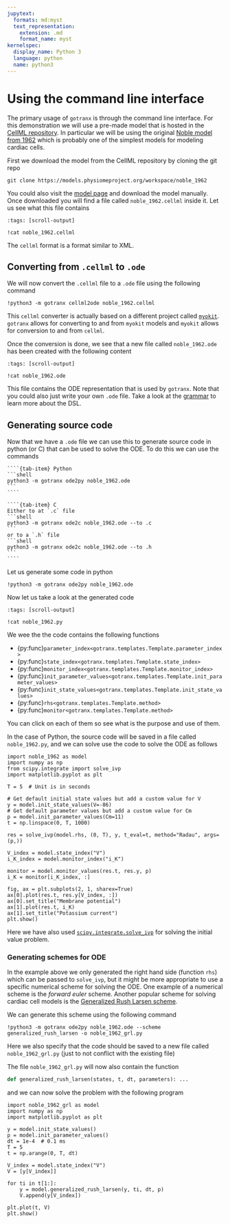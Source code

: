 ```yaml
---
jupytext:
  formats: md:myst
  text_representation:
    extension: .md
    format_name: myst
kernelspec:
  display_name: Python 3
  language: python
  name: python3
---
```


# Using the command line interface

The primary usage of `gotranx` is through the command line interface. For this demonstration we will use a pre-made model that is hosted in the [CellML repository](https://models.physiomeproject.org/cellml). In particular we will be using the original [Noble model from 1962](https://models.physiomeproject.org/e/2a6/noble_1962.cellml/view) which is probably one of the simplest models for modeling cardiac cells.

First we download the model from the CellML repository by cloning the git repo
```shell
git clone https://models.physiomeproject.org/workspace/noble_1962
```
You could also visit the [model page](https://models.physiomeproject.org/e/2a6/noble_1962.cellml/view) and download the model manually. Once downloaded you will find a file called `noble_1962.cellml` inside it. Let us see what this file contains
```{code-cell} shell
:tags: [scroll-output]

!cat noble_1962.cellml
```
The `cellml` format is a format similar to XML.

## Converting from `.cellml` to `.ode`

We will now convert the `.cellml` file to a `.ode` file using the following command
```{code-cell} shell
!python3 -m gotranx cellml2ode noble_1962.cellml
```
This `cellml` converter is actually based on a different project called [`myokit`](https://github.com/myokit/myokit). `gotranx` allows for converting to and from `myokit` models and `myokit` allows for conversion to and from `cellml`.

Once the conversion is done, we see that a new file called `noble_1962.ode` has been created with the following content
```{code-cell} shell
:tags: [scroll-output]

!cat noble_1962.ode
```

This file contains the ODE representation that is used by `gotranx`. Note that you could also just write your own `.ode` file. Take a look at the [grammar](grammar.md) to learn more about the DSL.

## Generating source code
Now that we have a `.ode` file we can use this to generate source code in python (or C) that can be used to solve the ODE. To do this we can use the commands


`````{tab-set}
````{tab-item} Python
```shell
python3 -m gotranx ode2py noble_1962.ode
```
````

````{tab-item} C
Either to at `.c` file
```shell
python3 -m gotranx ode2c noble_1962.ode --to .c
```
or to a `.h` file
```shell
python3 -m gotranx ode2c noble_1962.ode --to .h
```
````
`````

Let us generate some code in python
```{code-cell} shell
!python3 -m gotranx ode2py noble_1962.ode
```

Now let us take a look at the generated code

```{code-cell} shell
:tags: [scroll-output]

!cat noble_1962.py
```


We wee the the code contains the following functions

- {py:func}`parameter_index<gotranx.templates.Template.parameter_index>`
- {py:func}`state_index<gotranx.templates.Template.state_index>`
- {py:func}`monitor_index<gotranx.templates.Template.monitor_index>`
- {py:func}`init_parameter_values<gotranx.templates.Template.init_parameter_values>`
- {py:func}`init_state_values<gotranx.templates.Template.init_state_values>`
- {py:func}`rhs<gotranx.templates.Template.method>`
- {py:func}`monitor<gotranx.templates.Template.method>`


You can click on each of them so see what is the purpose and use of them.

In the case of Python, the source code will be saved in a file called `noble_1962.py`, and we can solve use the code to solve the ODE as follows

```{code-cell} python
import noble_1962 as model
import numpy as np
from scipy.integrate import solve_ivp
import matplotlib.pyplot as plt

T = 5  # Unit is in seconds

# Get default initial state values but add a custom value for V
y = model.init_state_values(V=-86)
# Get default parameter values but add a custom value for Cm
p = model.init_parameter_values(Cm=11)
t = np.linspace(0, T, 1000)

res = solve_ivp(model.rhs, (0, T), y, t_eval=t, method="Radau", args=(p,))

V_index = model.state_index("V")
i_K_index = model.monitor_index("i_K")

monitor = model.monitor_values(res.t, res.y, p)
i_K = monitor[i_K_index, :]

fig, ax = plt.subplots(2, 1, sharex=True)
ax[0].plot(res.t, res.y[V_index, :])
ax[0].set_title("Membrane potential")
ax[1].plot(res.t, i_K)
ax[1].set_title("Potassium current")
plt.show()
```

Here we have also used [`scipy.integrate.solve_ivp`](https://docs.scipy.org/doc/scipy/reference/generated/scipy.integrate.solve_ivp.html) for solving the initial value problem.


### Generating schemes for ODE
In the example above we only generated the right hand side (function `rhs`) which can be passed to `solve_ivp`, but it might be more appropriate to use a specific numerical scheme for solving the ODE. One example of a numerical scheme is the *forward euler*  scheme. Another popular scheme for solving cardiac cell models is the [Generalized Rush Larsen scheme](https://doi.org/10.1109/TBME.2009.2014739).

We can generate this scheme using the following command
```{code-cell} shell
!python3 -m gotranx ode2py noble_1962.ode --scheme generalized_rush_larsen -o noble_1962_grl.py
```
Here we also specify that the code should be saved to a new file called `noble_1962_grl.py` (just to not conflict with the existing file)

The file `noble_1962_grl.py` will now also contain the function
```python
def generalized_rush_larsen(states, t, dt, parameters): ...
```

and we can now solve the problem with the following program
```{code-cell} python
import noble_1962_grl as model
import numpy as np
import matplotlib.pyplot as plt

y = model.init_state_values()
p = model.init_parameter_values()
dt = 1e-4  # 0.1 ms
T = 5
t = np.arange(0, T, dt)

V_index = model.state_index("V")
V = [y[V_index]]

for ti in t[1:]:
    y = model.generalized_rush_larsen(y, ti, dt, p)
    V.append(y[V_index])

plt.plot(t, V)
plt.show()
```
